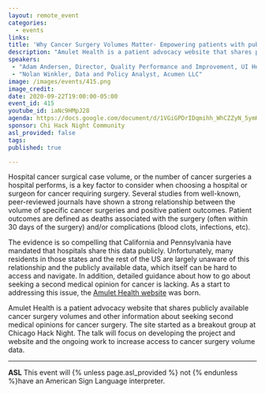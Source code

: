 ```yaml
---
layout: remote_event
categories:
  - events
links: 
title: 'Why Cancer Surgery Volumes Matter- Empowering patients with public data'
description: "Amulet Health is a patient advocacy website that shares publicly available cancer surgery volumes and other information about seeking second medical opinions for cancer surgery.  The site started as a breakout group at Chicago Hack Night.  The talk will focus on developing the project and website and the ongoing work to increase access to cancer surgery volume data."
speakers:
 - "Adam Andersen, Director, Quality Performance and Improvement, UI Health"
 - "Nolan Winkler, Data and Policy Analyst, Acumen LLC"
image: /images/events/415.png
image_credit:
date: 2020-09-22T19:00:00-05:00
event_id: 415
youtube_id: iaNc9HMpJ28
agenda: https://docs.google.com/document/d/1VGiGPDrIDqmihh_WhCZZyN_5ymKfVJ558R-ZInn1mGY/edit?usp=sharing
sponsor: Chi Hack Night Community
asl_provided: false
tags: 
published: true

---
```


Hospital cancer surgical case volume, or the number of cancer surgeries a hospital performs, is a key factor to consider when choosing a hospital or surgeon for cancer requiring surgery.  Several studies from well-known, peer-reviewed journals have shown a strong relationship between the volume of specific cancer surgeries and positive patient outcomes.  Patient outcomes are defined as deaths associated with the surgery (often within 30 days of the surgery) and/or complications (blood clots, infections, etc).

The evidence is so compelling that California and Pennsylvania have mandated that hospitals share this data publicly. Unfortunately, many residents in those states and the rest of the US are largely unaware of this relationship and the publicly available data, which itself can be hard to access and navigate.  In addition, detailed guidance about how to go about seeking a second medical opinion for cancer is lacking.  As a start to addressing this issue, the [Amulet Health website](https://www.amulethealth.net/) was born.

Amulet Health is a patient advocacy website that shares publicly available cancer surgery volumes and other information about seeking second medical opinions for cancer surgery.  The site started as a breakout group at Chicago Hack Night.  The talk will focus on developing the project and website and the ongoing work to increase access to cancer surgery volume data.

---

**ASL** This event will {% unless page.asl_provided %} not {% endunless %}have an American Sign Language interpreter.
